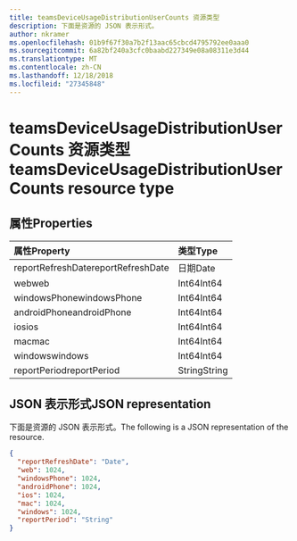 ```yaml
---
title: teamsDeviceUsageDistributionUserCounts 资源类型
description: 下面是资源的 JSON 表示形式。
author: nkramer
ms.openlocfilehash: 01b9f67f30a7b2f13aac65cbcd4795792ee0aaa0
ms.sourcegitcommit: 6a82bf240a3cfc0baabd227349e08a08311e3d44
ms.translationtype: MT
ms.contentlocale: zh-CN
ms.lasthandoff: 12/18/2018
ms.locfileid: "27345848"
---
```

# <a name="teamsdeviceusagedistributionusercounts-resource-type"></a><span data-ttu-id="4aea5-103">teamsDeviceUsageDistributionUserCounts 资源类型</span><span class="sxs-lookup"><span data-stu-id="4aea5-103">teamsDeviceUsageDistributionUserCounts resource type</span></span>

## <a name="properties"></a><span data-ttu-id="4aea5-104">属性</span><span class="sxs-lookup"><span data-stu-id="4aea5-104">Properties</span></span>

| <span data-ttu-id="4aea5-105">属性</span><span class="sxs-lookup"><span data-stu-id="4aea5-105">Property</span></span>          | <span data-ttu-id="4aea5-106">类型</span><span class="sxs-lookup"><span data-stu-id="4aea5-106">Type</span></span>   |
| :---------------- | :----- |
| <span data-ttu-id="4aea5-107">reportRefreshDate</span><span class="sxs-lookup"><span data-stu-id="4aea5-107">reportRefreshDate</span></span> | <span data-ttu-id="4aea5-108">日期</span><span class="sxs-lookup"><span data-stu-id="4aea5-108">Date</span></span>   |
| <span data-ttu-id="4aea5-109">web</span><span class="sxs-lookup"><span data-stu-id="4aea5-109">web</span></span>               | <span data-ttu-id="4aea5-110">Int64</span><span class="sxs-lookup"><span data-stu-id="4aea5-110">Int64</span></span>  |
| <span data-ttu-id="4aea5-111">windowsPhone</span><span class="sxs-lookup"><span data-stu-id="4aea5-111">windowsPhone</span></span>      | <span data-ttu-id="4aea5-112">Int64</span><span class="sxs-lookup"><span data-stu-id="4aea5-112">Int64</span></span>  |
| <span data-ttu-id="4aea5-113">androidPhone</span><span class="sxs-lookup"><span data-stu-id="4aea5-113">androidPhone</span></span>      | <span data-ttu-id="4aea5-114">Int64</span><span class="sxs-lookup"><span data-stu-id="4aea5-114">Int64</span></span>  |
| <span data-ttu-id="4aea5-115">ios</span><span class="sxs-lookup"><span data-stu-id="4aea5-115">ios</span></span>               | <span data-ttu-id="4aea5-116">Int64</span><span class="sxs-lookup"><span data-stu-id="4aea5-116">Int64</span></span>  |
| <span data-ttu-id="4aea5-117">mac</span><span class="sxs-lookup"><span data-stu-id="4aea5-117">mac</span></span>               | <span data-ttu-id="4aea5-118">Int64</span><span class="sxs-lookup"><span data-stu-id="4aea5-118">Int64</span></span>  |
| <span data-ttu-id="4aea5-119">windows</span><span class="sxs-lookup"><span data-stu-id="4aea5-119">windows</span></span>           | <span data-ttu-id="4aea5-120">Int64</span><span class="sxs-lookup"><span data-stu-id="4aea5-120">Int64</span></span>  |
| <span data-ttu-id="4aea5-121">reportPeriod</span><span class="sxs-lookup"><span data-stu-id="4aea5-121">reportPeriod</span></span>      | <span data-ttu-id="4aea5-122">String</span><span class="sxs-lookup"><span data-stu-id="4aea5-122">String</span></span> |

## <a name="json-representation"></a><span data-ttu-id="4aea5-123">JSON 表示形式</span><span class="sxs-lookup"><span data-stu-id="4aea5-123">JSON representation</span></span>

<span data-ttu-id="4aea5-124">下面是资源的 JSON 表示形式。</span><span class="sxs-lookup"><span data-stu-id="4aea5-124">The following is a JSON representation of the resource.</span></span>

<!-- {
  "blockType": "resource",
  "@odata.type": "microsoft.graph.teamsDeviceUsageDistributionUserCounts"
} -->

```json
{
  "reportRefreshDate": "Date", 
  "web": 1024, 
  "windowsPhone": 1024, 
  "androidPhone": 1024, 
  "ios": 1024, 
  "mac": 1024, 
  "windows": 1024, 
  "reportPeriod": "String"
}
```
